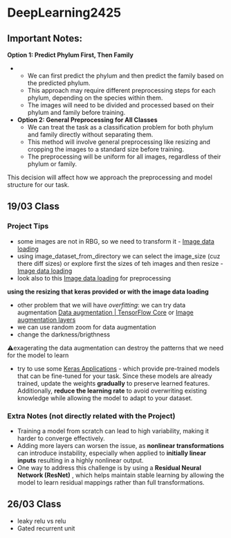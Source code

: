 # DeepLearning2425

## Important Notes:

**Option 1: Predict Phylum First, Then Family**

* * We can first predict the phylum and then predict the family based on the predicted phylum.
  * This approach may require different preprocessing steps for each phylum, depending on the species within them.
  * The images will need to be divided and processed based on their phylum and family before training.
* **Option 2: General Preprocessing for All Classes**
  * We can treat the task as a classification problem for both phylum and family directly without separating them.
  * This method will involve general preprocessing like resizing and cropping the images to a standard size before training.
  * The preprocessing will be uniform for all images, regardless of their phylum or family.

This decision will affect how we approach the preprocessing and model structure for our task.

## **19/03 Class**

### Project Tips

- some images are not in RBG, so we need to transform it - [Image data loading](https://keras.io/api/data_loading/image/)
- using image_dataset_from_directory we can select the image_size (cuz there diff sizes) or explore first the sizes of teh images and then resize - [Image data loading](https://keras.io/api/data_loading/image/)
- look also to this [Image data loading](https://keras.io/api/data_loading/image/) for preprocessing

**using the resizing that keras provided or with the image data loading**

* other problem that we will have *overfitting*: we can try data augmentation [Data augmentation  |  TensorFlow Core](https://www.tensorflow.org/tutorials/images/data_augmentation) or [Image augmentation layers](https://keras.io/api/layers/preprocessing_layers/image_augmentation/)
* we can use random zoom for data augmentation
* change the darkness/brigthness

⚠️exagerating the data augmentation can destroy the patterns that we need for the model to learn

* try to use some [Keras Applications](https://keras.io/api/applications/)  - which provide pre-trained models that can be fine-tuned for your task. Since these models are already trained, update the weights **gradually** to preserve learned features. Additionally, **reduce the learning rate** to avoid overwriting existing knowledge while allowing the model to adapt to your dataset.

### Extra Notes (not directly related with the Project)

* Training a model from scratch can lead to high variability, making it harder to converge effectively.
* Adding more layers can worsen the issue, as **nonlinear transformations** can introduce instability, especially when applied to **initially linear inputs** resulting in a highly nonlinear output.
* One way to address this challenge is by using a  **Residual Neural Network (ResNet)** , which helps maintain stable learning by allowing the model to learn residual mappings rather than full transformations.

## **26/03 Class**

* leaky relu vs relu
* Gated recurrent unit
